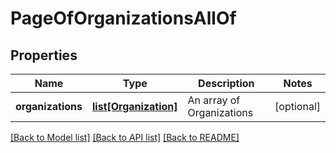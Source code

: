 # PageOfOrganizationsAllOf

## Properties
Name | Type | Description | Notes
------------ | ------------- | ------------- | -------------
**organizations** | [**list[Organization]**](Organization.md) | An array of Organizations | [optional] 

[[Back to Model list]](../README.md#documentation-for-models) [[Back to API list]](../README.md#documentation-for-api-endpoints) [[Back to README]](../README.md)


